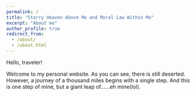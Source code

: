 ```yaml
---
permalink: /
title: "Starry Heaven Above Me and Moral Law Within Me"
excerpt: "About me"
author_profile: true
redirect_from: 
  - /about/
  - /about.html
---
```


Hello, traveler!

Welcome to my personal website. As you can see, there is still deserted. However, a journey of a thousand miles begins with a single step. And this is one step of mine, but a giant leap of……eh mine(lol).
